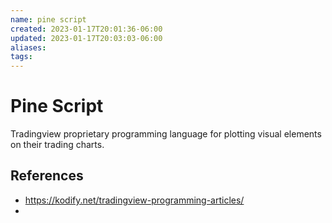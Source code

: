 ```yaml
---
name: pine script
created: 2023-01-17T20:01:36-06:00
updated: 2023-01-17T20:03:03-06:00
aliases: 
tags: 
---
```

# Pine Script

Tradingview proprietary programming language for plotting visual elements on their trading charts.

## References
- https://kodify.net/tradingview-programming-articles/
- 